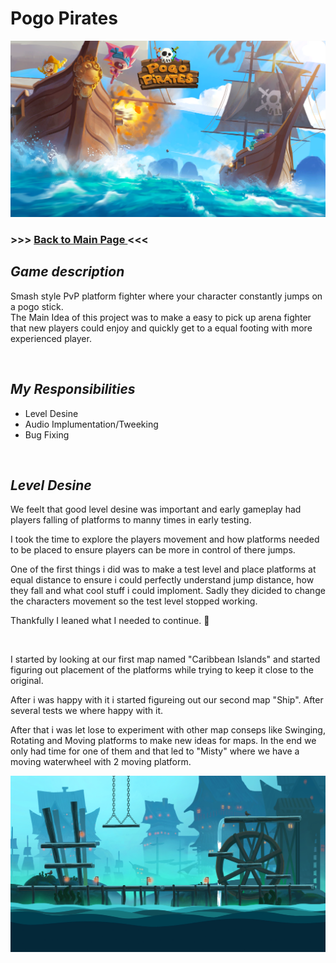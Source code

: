 <h1> Pogo Pirates </h1>
    <img src="Images/Pogo Pirates Logo.png">
    <h3> >>> <a href="https://github.com/Erik2333/Resume_ErikBerglund/blob/main/README.md"> Back to Main Page </a> <<<  <h3> 
    <h2> <em> Game description </em> </h2>
        <p> 
            Smash style PvP platform fighter where your character constantly jumps on a pogo stick. 
            <br>The Main Idea of this project was to make a easy to pick up arena fighter that new players could enjoy and quickly get to a equal footing with more experienced player.
        </p>
        <br>
<h2> <em> My Responsibilities </em> </h2>
        <ul>
            <li> Level Desine </li>
            <li> Audio Implumentation/Tweeking </li>
            <li> Bug Fixing </li>
        </ul>
        <br>
        
<h2> <em> Level Desine </em> </h2>
        <p> We feelt that good level desine was important and early gameplay had players falling of platforms to manny times in early testing. </p>
        <p> I took the time to explore the players movement and how platforms needed to be placed to ensure players can be more in control of there jumps. </p>
        <p> One of the first things i did was to make a test level and place platforms at equal distance to ensure i could perfectly understand jump distance, how they fall and what cool stuff i could imploment. Sadly they dicided to change the characters movement so the test level stopped working. </p> 
        <p> Thankfully I leaned what I needed to continue. 🫠 </p> 
        <br>
        <p> I started by looking at our first map named "Caribbean Islands" and started figuring out placement of the platforms while trying to keep it close to the original. </p>
        <p> After i was happy with it i started figureing out our second map "Ship". After several tests we where happy with it. </p>
        <p> After that i was let lose to experiment with other map conseps like Swinging, Rotating and Moving platforms to make new ideas for maps. In the end we only had time for one of them and that led to "Misty" where we have a moving waterwheel with 2 moving platform.</p>
 <img src="Images/Misty.png">
<!--
<h2> <em> Audio Implumentation </em> </h2>
        <p> It basically started with "how is going to implement sounds?" and after some discussion it was decided that I had the most time to dedicate to it. </p>
        <p> It started with understanding the Unity audio system, then getting  </p>
        <p>  </p>
